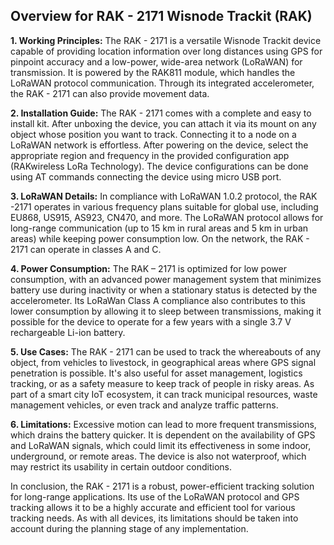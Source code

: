 ## Overview for RAK - 2171 Wisnode Trackit (RAK)

**1. Working Principles:**
The RAK - 2171 is a versatile Wisnode Trackit device capable of providing location information over long distances using GPS for pinpoint accuracy and a low-power, wide-area network (LoRaWAN) for transmission. It is powered by the RAK811 module, which handles the LoRaWAN protocol communication. Through its integrated accelerometer, the RAK - 2171 can also provide movement data.

**2. Installation Guide:**
The RAK - 2171 comes with a complete and easy to install kit. After unboxing the device, you can attach it via its mount on any object whose position you want to track. Connecting it to a node on a LoRaWAN network is effortless. After powering on the device, select the appropriate region and frequency in the provided configuration app (RAKwireless LoRa Technology). The device configurations can be done using AT commands connecting the device using micro USB port.

**3. LoRaWAN Details:**
In compliance with LoRaWAN 1.0.2 protocol, the RAK -2171 operates in various frequency plans suitable for global use, including EU868, US915, AS923, CN470, and more. The LoRaWAN protocol allows for long-range communication (up to 15 km in rural areas and 5 km in urban areas) while keeping power consumption low. On the network, the RAK - 2171 can operate in classes A and C.

**4. Power Consumption:**
The RAK – 2171 is optimized for low power consumption, with an advanced power management system that minimizes battery use during inactivity or when a stationary status is detected by the accelerometer. Its LoRaWan Class A compliance also contributes to this lower consumption by allowing it to sleep between transmissions, making it possible for the device to operate for a few years with a single 3.7 V rechargeable Li-ion battery.

**5. Use Cases:**
The RAK - 2171 can be used to track the whereabouts of any object, from vehicles to livestock, in geographical areas where GPS signal penetration is possible. It's also useful for asset management, logistics tracking, or as a safety measure to keep track of people in risky areas. As part of a smart city IoT ecosystem, it can track municipal resources, waste management vehicles, or even track and analyze traffic patterns.

**6. Limitations:**
Excessive motion can lead to more frequent transmissions, which drains the battery quicker. It is dependent on the availability of GPS and LoRaWAN signals, which could limit its effectiveness in some indoor, underground, or remote areas. The device is also not waterproof, which may restrict its usability in certain outdoor conditions.

In conclusion, the RAK - 2171 is a robust, power-efficient tracking solution for long-range applications. Its use of the LoRaWAN protocol and GPS tracking allows it to be a highly accurate and efficient tool for various tracking needs. As with all devices, its limitations should be taken into account during the planning stage of any implementation.